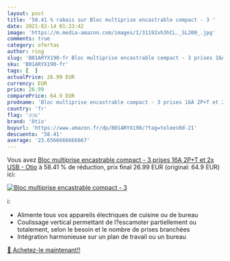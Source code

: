 ```yaml
---
layout: post
title: '58.41 % rabais sur Bloc multiprise encastrable compact - 3 '
date: 2021-02-14 01:23:42
image: 'https://m.media-amazon.com/images/I/31192xh3hCL._SL200_.jpg'
comments: true
category: ofertas
author: ring
slug: 'B01ARYX190-fr Bloc multiprise encastrable compact - 3 prises 16A 2P+T et...'
sku: 'B01ARYX190-fr'
tags: [  ]
actualPrice: 26.99 EUR
currency: EUR
price: 26.99
comparePrice: 64.9 EUR
prodname: 'Bloc multiprise encastrable compact - 3 prises 16A 2P+T et 2x USB - Otio'
country: 'fr'
flag: '🇫🇷'
brand: 'Otio'
buyurl: 'https://www.amazon.fr/dp/B01ARYX190/?tag=tolees0d-21'
descuento: '58.41'
average: '23.6566666666667'
---
```


Vous avez [Bloc multiprise encastrable compact - 3 prises 16A 2P+T et 2x USB - Otio](https://www.amazon.fr/dp/B01ARYX190/?tag=tolees0d-21)  à  58.41 % de réduction, prix final  26.99 EUR (original: 64.9 EUR) ici:

[![Bloc multiprise encastrable compact - 3 ](https://m.media-amazon.com/images/I/31192xh3hCL._SL200_.jpg)](https://www.amazon.fr/dp/B01ARYX190/?tag=tolees0d-21)

ℹ️:

- Alimente tous vos appareils électriques de cuisine ou de bureau
- Coulissage vertical permettant de l?escamoter partiellement ou totalement, selon le besoin et le nombre de prises branchées
- Intégration harmonieuse sur un plan de travail ou un bureau

[🛒 Achetez-le maintenant!!](https://www.amazon.fr/dp/B01ARYX190/?tag=tolees0d-21)
